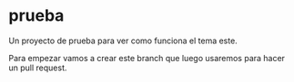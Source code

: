 # prueba
Un proyecto de prueba para ver como funciona el tema este.

Para empezar vamos a crear este branch que luego usaremos para hacer un pull request.
